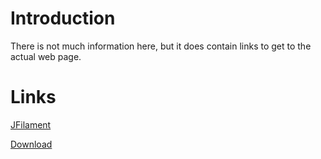 # Introduction #

There is not much information here, but it does contain links to get to the actual web page.


# Links #


[JFilament](http://athena.physics.lehigh.edu/jfilament)

[Download](http://athena.physics.lehigh.edu/jfilament/download.chy)